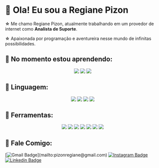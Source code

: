 # 👋 Ola!  Eu sou a Regiane Pizon


**☆** Me chamo Regiane Pizon, atualmente trabalhando em um provedor de internet como **Analista de Suporte**. 

**☆** Apaixonada por programação e aventureira nesse mundo de infinitas possibilidades.


## :blossom: No momento estou aprendendo:
<p align="center">
<img src="https://img.shields.io/badge/CSS3-1572B6?style=for-the-badge&logo=css3&logoColor=white">
<img src="https://img.shields.io/badge/HTML5-E34F26?style=for-the-badge&logo=html5&logoColor=white">
<img src="https://img.shields.io/badge/microsoft%20azure-0089D6?style=for-the-badge&logo=microsoft-azure&logoColor=white">



## :blossom:  Linguagem:
<p align="center">
<img src="https://img.shields.io/badge/Python-FFD43B?style=for-the-badge&logo=python&logoColor=darkgreen">
<img src="https://img.shields.io/badge/JavaScript-323330?style=for-the-badge&logo=javascript&logoColor=F7DF1E">
<img src="https://img.shields.io/badge/C%23-239120?style=for-the-badge&logo=c-sharp&logoColor=white">
<img src="https://img.shields.io/badge/Java-ED8B00?style=for-the-badge&logo=java&logoColor=white">

## :blossom: Ferramentas:
<p align="center">
<img src="https://img.shields.io/badge/Visual_Studio_Code-0078D4?style=for-the-badge&logo=visual%20studio%20code&logoColor=white">
<img src="https://img.shields.io/badge/RStudio-75AADB?style=for-the-badge&logo=RStudio&logoColor=white">
<img src="https://img.shields.io/badge/pycharm-143?style=for-the-badge&logo=pycharm&logoColor=black&color=black&labelColor=green">
<img src="https://img.shields.io/badge/Android_Studio-3DDC84?style=for-the-badge&logo=android-studio&logoColor=white">
<img src="https://img.shields.io/badge/SQLite-07405E?style=for-the-badge&logo=sqlite&logoColor=white">
<img src="https://img.shields.io/badge/PostgreSQL-316192?style=for-the-badge&logo=postgresql&logoColor=white">
<img src="https://img.shields.io/badge/MySQL-00000F?style=for-the-badge&logo=mysql&logoColor=white">

 

## :blossom:  Fale Comigo:

 [![Gmail Badge](https://img.shields.io/badge/-Gmail-red?style=flat-square&logo=Instagram&logoColor=white&link="mailto:pizonregiane@gmail.com")](mailto:pizonregiane@gmail.com) [![Instagram Badge](https://img.shields.io/badge/-Instagram-violet?style=flat-square&logo=Instagram&logoColor=white&link=https://www.instagram.com/tyanepizon/)](https://www.instagram.com/tyanepizon/) [![Linkedin Badge](https://img.shields.io/badge/-LinkedIn-blue?style=flat-square&logo=Linkedin&logoColor=white&link=https://www.linkedin.com/in/regiane-pizon-696653103/)](https://www.linkedin.com/in/regiane-pizon-696653103/)
